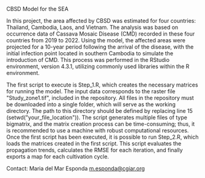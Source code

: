 CBSD Model for the SEA

In this project, the area affected by CBSD was estimated for four countries: Thailand, Cambodia, Laos, and Vietnam. The analysis was based on occurrence data of Cassava Mosaic Disease (CMD) recorded in these four countries from 2019 to 2022. Using the model, the affected areas were projected for a 10-year period following the arrival of the disease, with the initial infection point located in southern Cambodia to simulate the introduction of CMD. This process was performed in the RStudio environment, version 4.3.1, utilizing commonly used libraries within the R environment.

The first script to execute is Step_1.R, which creates the necessary matrices for running the model. The input data corresponds to the raster file "Study_zone1.tif", included in the repository. All files in the repository must be downloaded into a single folder, which will serve as the working directory. The path to this directory should be defined by replacing line 15 (setwd("your_file_location")). The script generates multiple files of type bigmatrix, and the matrix creation process can be time-consuming; thus, it is recommended to use a machine with robust computational resources.
Once the first script has been executed, it is possible to run Step_2.R, which loads the matrices created in the first script. This script evaluates the propagation trends, calculates the RMSE for each iteration, and finally exports a map for each cultivation cycle.

Contact:
Maria del Mar Esponda
m.esponda@cgiar.org



